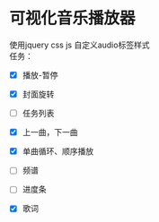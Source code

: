 # 可视化音乐播放器
使用jquery css js 自定义audio标签样式<br>
任务：<br>
- [x] 播放-暂停 <br>
- [x] 封面旋转 <br>
- [ ] 任务列表<br>
- [x] 上一曲，下一曲 <br>
- [x] 单曲循环、顺序播放<br>
- [ ] 频谱<br>
- [ ] 进度条<br>
- [x] 歌词<br>

